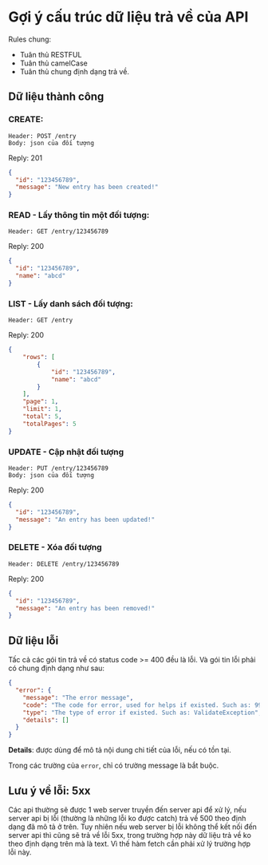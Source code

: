 # Gợi ý cấu trúc dữ liệu trả về của API

Rules chung:
- Tuân thủ RESTFUL
- Tuân thủ camelCase
- Tuân thủ chung định dạng trả về.

## Dữ liệu thành công

### CREATE:
```text
Header: POST /entry
Body: json của đối tượng
```
Reply: 201
```json
{
  "id": "123456789",
  "message": "New entry has been created!"
}
```
### READ - Lấy thông tin một đối tượng:
```text
Header: GET /entry/123456789

```
Reply: 200
```json
{
  "id": "123456789",
  "name": "abcd"
}
```
### LIST - Lấy danh sách đối tượng:
```text
Header: GET /entry

```
Reply: 200
```json
{
    "rows": [
        {
            "id": "123456789",
            "name": "abcd"
        }
    ],
    "page": 1,
    "limit": 1,
    "total": 5,
    "totalPages": 5
}
```
### UPDATE - Cập nhật đối tượng

```text
Header: PUT /entry/123456789
Body: json của đối tượng
```
Reply: 200
```json
{
  "id": "123456789",
  "message": "An entry has been updated!"
}
```

### DELETE - Xóa đối tượng
```text
Header: DELETE /entry/123456789

```
Reply: 200
```json
{
  "id": "123456789",
  "message": "An entry has been removed!"
}
```

## Dữ liệu lỗi
Tấc cả các gói tin trả về có status code >= 400 đều là lỗi. Và gói tin lỗi 
phải có chung định dạng như sau:

```json
{
  "error": {
    "message": "The error message",
    "code": "The code for error, used for helps if existed. Such as: 9999",
    "type": "The type of error if existed. Such as: ValidateException",
    "details": []
  }
}
```

**Details**: được dùng để mô tả nội dung chi tiết của lỗi, nếu có tồn tại.

Trong các trường của `error`, chỉ có trường message là bắt buộc.

## Lưu ý về lỗi: 5xx
Các api thường sẽ được 1 web server truyền đến server api để xử lý, 
nếu server api bị lỗi (thường là những lỗi ko được catch) trả về 500 theo định dạng 
đã mô tả ở trên. Tuy nhiên nếu web server bị lỗi không thể kết nối đến 
server api thì cũng sẽ trả về lỗi 5xx, trong trường hợp này dữ liệu trả về ko theo định dạng trên mà là text. Vì thế hàm fetch cần phải xử lý trường
hợp lỗi này.

